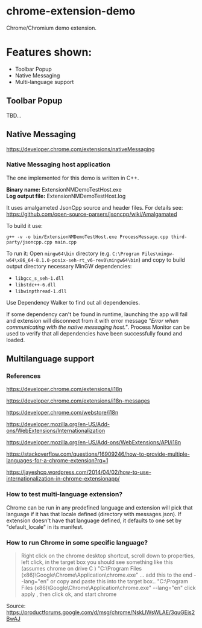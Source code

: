 # chrome-extension-demo
Chrome/Chromium demo extension.

# Features shown:
* Toolbar Popup
* Native Messaging
* Multi-language support

## Toolbar Popup
TBD...

## Native Messaging

https://developer.chrome.com/extensions/nativeMessaging

### Native Messaging host application

The one implemented for this demo is written in C++.

**Binary name:** ExtensionNMDemoTestHost.exe<br/>
**Log output file:** ExtensionNMDemoTestHost.log

It uses amalgameted JsonCpp source and header files. For details see: https://github.com/open-source-parsers/jsoncpp/wiki/Amalgamated

To build it use:
```
g++ -v -o bin/ExtensionNMDemoTestHost.exe ProcessMessage.cpp third-party/jsoncpp.cpp main.cpp
```

To run it:
Open `mingw64\bin` directory (e.g. `C:\Program Files\mingw-w64\x86_64-8.1.0-posix-seh-rt_v6-rev0\mingw64\bin`) and copy to build output directory necessary MinGW dependencies:
* `libgcc_s_seh-1.dll`
* `libstdc++-6.dll`
* `libwinpthread-1.dll`

Use Dependency Walker to find out all dependencies.

If some dependency can't be found in runtime, launching the app will fail and extension will disconnect from it with error message *"Error when communicating with the native messaging host."*. Process Monitor can be used to verify that all dependencies have been successfully found and loaded.


## Multilanguage support

### References

https://developer.chrome.com/extensions/i18n

https://developer.chrome.com/extensions/i18n-messages

https://developer.chrome.com/webstore/i18n

https://developer.mozilla.org/en-US/Add-ons/WebExtensions/Internationalization

https://developer.mozilla.org/en-US/Add-ons/WebExtensions/API/i18n

https://stackoverflow.com/questions/16909246/how-to-provide-multiple-languages-for-a-chrome-extension?rq=1

https://jayeshcp.wordpress.com/2014/04/02/how-to-use-internationalization-in-chrome-extensionapp/


### How to test multi-language extension?

Chrome can be run in any predefined language and extension will pick that language if it has that locale defined (directory with messages.json). If extension doesn't have that language defined, it defaults to one set by "default_locale" in its manifest.

### How to run Chrome in some specific language?


> Right click on the chrome desktop shortcut, scroll down to properties, left click, in the target box you should see something like this (assumes chrome on drive C )
"C:\Program Files (x86)\Google\Chrome\Application\chrome.exe" ... add this to the end --lang="en" or copy and paste this into the target box..
"C:\Program Files (x86)\Google\Chrome\Application\chrome.exe" --lang="en"
click apply , then click ok, and start chrome

Source: https://productforums.google.com/d/msg/chrome/NskLlWsWLAE/3quGEjs2BwAJ

